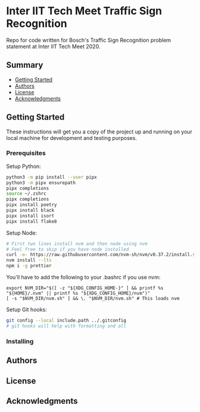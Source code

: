 # Inter IIT Tech Meet Traffic Sign Recognition

Repo for code written for Bosch's Traffic Sign Recognition problem statement at Inter IIT Tech Meet 2020.

## Summary

  - [Getting Started](#getting-started)
  - [Authors](#authors)
  - [License](#license)
  - [Acknowledgments](#acknowledgments)

## Getting Started

These instructions will get you a copy of the project up and running on
your local machine for development and testing purposes.

### Prerequisites

Setup Python:
```sh
python3 -m pip install --user pipx
python3 -m pipx ensurepath
pipx completions
source ~/.zshrc
pipx completions
pipx install poetry
pipx install black
pipx install isort
pipx install flake8
```

Setup Node:
```sh
# First two lines install nvm and then node using nvm
# Feel free to skip if you have node installed
curl -o- https://raw.githubusercontent.com/nvm-sh/nvm/v0.37.2/install.sh | bash
nvm install --lts
npm i -g prettier
```

You'll have to add the following to your .bashrc if you use nvm:
```
export NVM_DIR="$([ -z "${XDG_CONFIG_HOME-}" ] && printf %s "${HOME}/.nvm" || printf %s "${XDG_CONFIG_HOME}/nvm")"
[ -s "$NVM_DIR/nvm.sh" ] && \. "$NVM_DIR/nvm.sh" # This loads nvm
```

Setup Git hooks:
```sh
git config --local include.path ../.gitconfig
# git hooks will help with formatting and all
```

### Installing

## Authors

## License

## Acknowledgments

